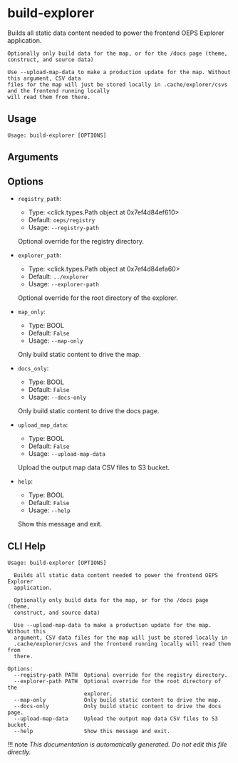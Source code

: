 
# build-explorer

Builds all static data content needed to power the frontend OEPS Explorer application.
    
    Optionally only build data for the map, or for the /docs page (theme, construct, and source data)
    
    Use --upload-map-data to make a production update for the map. Without this argument, CSV data
    files for the map will just be stored locally in .cache/explorer/csvs and the frontend running locally
    will read them from there.
    

## Usage

```
Usage: build-explorer [OPTIONS]
```

## Arguments


## Options

* `registry_path`:
    * Type: <click.types.Path object at 0x7ef4d84ef610>
    * Default: `oeps/registry`
    * Usage: `--registry-path`

    Optional override for the registry directory.



* `explorer_path`:
    * Type: <click.types.Path object at 0x7ef4d84efa60>
    * Default: `../explorer`
    * Usage: `--explorer-path`

    Optional override for the root directory of the explorer.



* `map_only`:
    * Type: BOOL
    * Default: `False`
    * Usage: `--map-only`

    Only build static content to drive the map.



* `docs_only`:
    * Type: BOOL
    * Default: `False`
    * Usage: `--docs-only`

    Only build static content to drive the docs page.



* `upload_map_data`:
    * Type: BOOL
    * Default: `False`
    * Usage: `--upload-map-data`

    Upload the output map data CSV files to S3 bucket.



* `help`:
    * Type: BOOL
    * Default: `False`
    * Usage: `--help`

    Show this message and exit.



## CLI Help

```
Usage: build-explorer [OPTIONS]

  Builds all static data content needed to power the frontend OEPS Explorer
  application.

  Optionally only build data for the map, or for the /docs page (theme,
  construct, and source data)

  Use --upload-map-data to make a production update for the map. Without this
  argument, CSV data files for the map will just be stored locally in
  .cache/explorer/csvs and the frontend running locally will read them from
  there.

Options:
  --registry-path PATH  Optional override for the registry directory.
  --explorer-path PATH  Optional override for the root directory of the
                        explorer.
  --map-only            Only build static content to drive the map.
  --docs-only           Only build static content to drive the docs page.
  --upload-map-data     Upload the output map data CSV files to S3 bucket.
  --help                Show this message and exit.
```

!!! note
    _This documentation is automatically generated. Do not edit this file directly._
